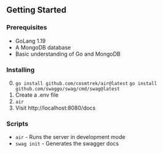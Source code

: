 ## Getting Started

### Prerequisites

- GoLang 1.19
- A MongoDB database
- Basic understanding of Go and MongoDB

### Installing

0.  ```go install github.com/cosmtrek/air@latest```
    ```go install github.com/swaggo/swag/cmd/swag@latest```
2. Create a .env file
3. ```air```
4. Visit http://localhost:8080/docs

### Scripts

- ```air``` - Runs the server in development mode
- ```swag init``` - Generates the swagger docs